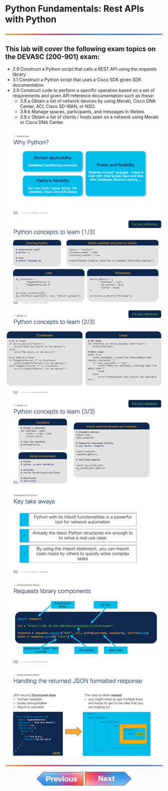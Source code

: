 # Python Fundamentals: Rest APIs with Python
![line](../assets/banner.png)

## This lab will cover the following exam topics on the DEVASC (200-901) exam:

- 2.9 Construct a Python script that calls a REST API using the requests library 
- 3.1 Construct a Python script that uses a Cisco SDK given SDK documentation 
- 3.9 Construct code to perform a specific operation based on a set of requirements and given API reference documentation such as these:
  - 3.9.a Obtain a list of network devices by using Meraki, Cisco DNA Center, ACI, Cisco SD-WAN, or NSO.
  - 3.9.b Manage spaces, participants, and messages in Webex.
  - 3.9.c Obtain a list of clients / hosts seen on a network using Meraki or Cisco DNA Center.

![lecture](lecture/Slide1.png)
![lecture](lecture/Slide2.png)
![lecture](lecture/Slide3.png)
![lecture](lecture/Slide4.png)
![lecture](lecture/Slide5.png)
![lecture](lecture/Slide6.png)
![lecture](lecture/Slide7.png)



![line](../assets/banner.png)
<p align="center">
<a href="../01-intro-apis/5.md"><img src="../assets/previous.png" width="150px"></a>
<a href="2.md"><img src="../assets/next.png" width="150px"></a>
</p>